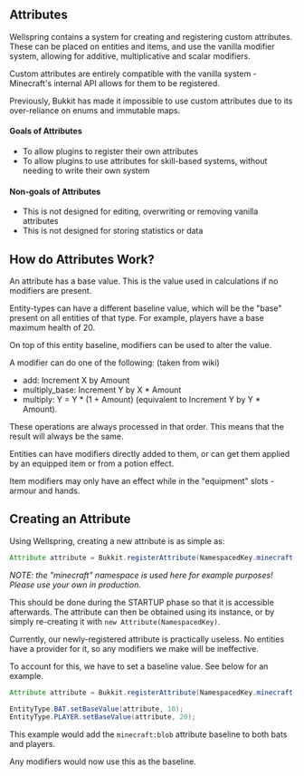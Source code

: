 Attributes
-----

Wellspring contains a system for creating and registering custom attributes.
These can be placed on entities and items, and use the vanilla modifier system, allowing for additive, multiplicative and scalar modifiers.

Custom attributes are entirely compatible with the vanilla system - Minecraft's internal API allows for them to be registered.

Previously, Bukkit has made it impossible to use custom attributes due to its over-reliance on enums and immutable maps.

#### Goals of Attributes
 * To allow plugins to register their own attributes
 * To allow plugins to use attributes for skill-based systems, without needing to write their own system

#### Non-goals of Attributes
 * This is not designed for editing, overwriting or removing vanilla attributes
 * This is not designed for storing statistics or data


How do Attributes Work?
----

An attribute has a base value. This is the value used in calculations if no modifiers are present.

Entity-types can have a different baseline value, which will be the "base" present on all entities of that type.
For example, players have a base maximum health of 20.

On top of this entity baseline, modifiers can be used to alter the value.

A modifier can do one of the following: (taken from wiki)
 * add: Increment X by Amount
 * multiply_base: Increment Y by X * Amount
 * multiply: Y = Y * (1 + Amount) (equivalent to Increment Y by Y * Amount).

These operations are always processed in that order.
This means that the result will always be the same.

Entities can have modifiers directly added to them, or can get them applied by an equipped item or from a potion effect.

Item modifiers may only have an effect while in the "equipment" slots - armour and hands.


Creating an Attribute
----

Using Wellspring, creating a new attribute is as simple as:
```java 
Attribute attribute = Bukkit.registerAttribute(NamespacedKey.minecraft("blob"), 10);
```

*NOTE: the "minecraft" namespace is used here for example purposes! Please use your own in production.*

This should be done during the STARTUP phase so that it is accessible afterwards.
The attribute can then be obtained using its instance, or by simply re-creating it with `new Attribute(NamespacedKey)`.


Currently, our newly-registered attribute is practically useless.
No entities have a provider for it, so any modifiers we make will be ineffective.

To account for this, we have to set a baseline value.
See below for an example.
```java 
Attribute attribute = Bukkit.registerAttribute(NamespacedKey.minecraft("blob"), 10);

EntityType.BAT.setBaseValue(attribute, 10);
EntityType.PLAYER.setBaseValue(attribute, 20);
```

This example would add the `minecraft:blob` attribute baseline to both bats and players.

Any modifiers would now use this as the baseline.